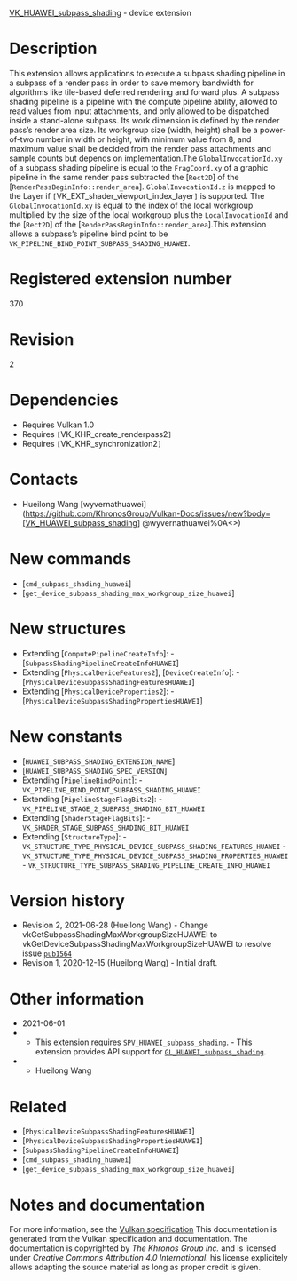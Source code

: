 [VK_HUAWEI_subpass_shading](https://www.khronos.org/registry/vulkan/specs/1.3-extensions/man/html/VK_HUAWEI_subpass_shading.html) - device extension

# Description
This extension allows applications to execute a subpass shading pipeline in
a subpass of a render pass in order to save memory bandwidth for algorithms
like tile-based deferred rendering and forward plus.
A subpass shading pipeline is a pipeline with the compute pipeline ability,
allowed to read values from input attachments, and only allowed to be
dispatched inside a stand-alone subpass.
Its work dimension is defined by the render pass’s render area size.
Its workgroup size (width, height) shall be a power-of-two number in width
or height, with minimum value from 8, and maximum value shall be decided
from the render pass attachments and sample counts but depends on
implementation.The `GlobalInvocationId.xy` of a subpass shading pipeline is equal to the
`FragCoord.xy` of a graphic pipeline in the same render pass subtracted
the [`Rect2D`] of the
[`RenderPassBeginInfo::render_area`].
`GlobalInvocationId.z` is mapped to the Layer if
`[`VK_EXT_shader_viewport_index_layer`]` is supported.
The `GlobalInvocationId.xy` is equal to the index of the local workgroup
multiplied by the size of the local workgroup plus the
`LocalInvocationId` and the [`Rect2D`] of the
[`RenderPassBeginInfo::render_area`].This extension allows a subpass’s pipeline bind point to be
`VK_PIPELINE_BIND_POINT_SUBPASS_SHADING_HUAWEI`.

# Registered extension number
370

# Revision
2

# Dependencies
- Requires Vulkan 1.0
- Requires `[`VK_KHR_create_renderpass2`]`
- Requires `[`VK_KHR_synchronization2`]`

# Contacts
- Hueilong Wang [wyvernathuawei](https://github.com/KhronosGroup/Vulkan-Docs/issues/new?body=[VK_HUAWEI_subpass_shading] @wyvernathuawei%0A<<Here describe the issue or question you have about the VK_HUAWEI_subpass_shading extension>>)

# New commands
- [`cmd_subpass_shading_huawei`]
- [`get_device_subpass_shading_max_workgroup_size_huawei`]

# New structures
- Extending [`ComputePipelineCreateInfo`]:  - [`SubpassShadingPipelineCreateInfoHUAWEI`] 
- Extending [`PhysicalDeviceFeatures2`], [`DeviceCreateInfo`]:  - [`PhysicalDeviceSubpassShadingFeaturesHUAWEI`] 
- Extending [`PhysicalDeviceProperties2`]:  - [`PhysicalDeviceSubpassShadingPropertiesHUAWEI`]

# New constants
- [`HUAWEI_SUBPASS_SHADING_EXTENSION_NAME`]
- [`HUAWEI_SUBPASS_SHADING_SPEC_VERSION`]
- Extending [`PipelineBindPoint`]:  - `VK_PIPELINE_BIND_POINT_SUBPASS_SHADING_HUAWEI` 
- Extending [`PipelineStageFlagBits2`]:  - `VK_PIPELINE_STAGE_2_SUBPASS_SHADING_BIT_HUAWEI` 
- Extending [`ShaderStageFlagBits`]:  - `VK_SHADER_STAGE_SUBPASS_SHADING_BIT_HUAWEI` 
- Extending [`StructureType`]:  - `VK_STRUCTURE_TYPE_PHYSICAL_DEVICE_SUBPASS_SHADING_FEATURES_HUAWEI`  - `VK_STRUCTURE_TYPE_PHYSICAL_DEVICE_SUBPASS_SHADING_PROPERTIES_HUAWEI`  - `VK_STRUCTURE_TYPE_SUBPASS_SHADING_PIPELINE_CREATE_INFO_HUAWEI`

# Version history
- Revision 2, 2021-06-28 (Hueilong Wang)  - Change vkGetSubpassShadingMaxWorkgroupSizeHUAWEI to vkGetDeviceSubpassShadingMaxWorkgroupSizeHUAWEI to resolve issue [`pub1564`](https://github.com/KhronosGroup/Vulkan-Docs/issues/1564) 
- Revision 1, 2020-12-15 (Hueilong Wang)  - Initial draft.

# Other information
* 2021-06-01
*   - This extension requires [`SPV_HUAWEI_subpass_shading`](https://htmlpreview.github.io/?https://github.com/KhronosGroup/SPIRV-Registry/blob/master/extensions/HUAWEI/SPV_HUAWEI_subpass_shading.html).  - This extension provides API support for [`GL_HUAWEI_subpass_shading`](https://github.com/KhronosGroup/GLSL/blob/master/extensions/huawei/GLSL_HUAWEI_subpass_shading.txt). 
*   - Hueilong Wang

# Related
- [`PhysicalDeviceSubpassShadingFeaturesHUAWEI`]
- [`PhysicalDeviceSubpassShadingPropertiesHUAWEI`]
- [`SubpassShadingPipelineCreateInfoHUAWEI`]
- [`cmd_subpass_shading_huawei`]
- [`get_device_subpass_shading_max_workgroup_size_huawei`]

# Notes and documentation
For more information, see the [Vulkan specification](https://www.khronos.org/registry/vulkan/specs/1.3-extensions/html/vkspec.html)
This documentation is generated from the Vulkan specification and documentation.
The documentation is copyrighted by *The Khronos Group Inc.* and is licensed under *Creative Commons Attribution 4.0 International*.
his license explicitely allows adapting the source material as long as proper credit is given.
        